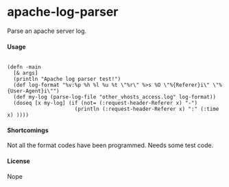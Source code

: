 # apache-log-parser

Parse an apache server log.

#### Usage

<pre><code>
(defn -main
  [& args]
  (println "Apache log parser test!")
  (def log-format "%v:%p %h %l %u %t \"%r\" %>s %O \"%{Referer}i\" \"%{User-Agent}i\"")
  (def my-log (parse-log-file "other_vhosts_access.log" log-format))
  (doseq [x my-log] (if (not= (:request-header-Referer x) "-")
                      (println (:request-header-Referer x) ":" (:time x) ))))
</code></pre>

#### Shortcomings

Not all the format codes have been programmed.  Needs some test code.

#### License

Nope


